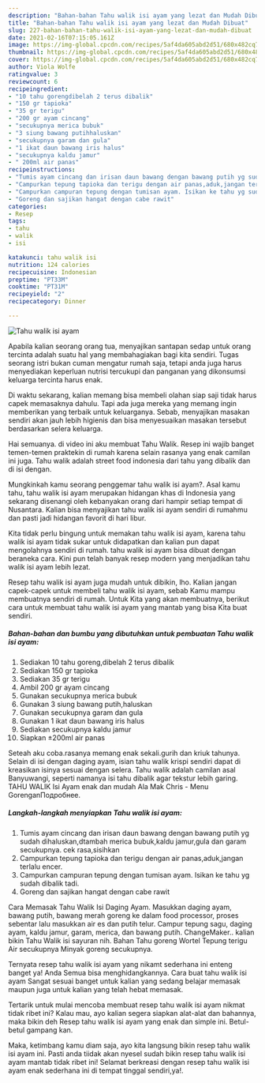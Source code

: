 ```yaml
---
description: "Bahan-bahan Tahu walik isi ayam yang lezat dan Mudah Dibuat"
title: "Bahan-bahan Tahu walik isi ayam yang lezat dan Mudah Dibuat"
slug: 227-bahan-bahan-tahu-walik-isi-ayam-yang-lezat-dan-mudah-dibuat
date: 2021-02-16T07:15:05.161Z
image: https://img-global.cpcdn.com/recipes/5af4da605abd2d51/680x482cq70/tahu-walik-isi-ayam-foto-resep-utama.jpg
thumbnail: https://img-global.cpcdn.com/recipes/5af4da605abd2d51/680x482cq70/tahu-walik-isi-ayam-foto-resep-utama.jpg
cover: https://img-global.cpcdn.com/recipes/5af4da605abd2d51/680x482cq70/tahu-walik-isi-ayam-foto-resep-utama.jpg
author: Viola Wolfe
ratingvalue: 3
reviewcount: 6
recipeingredient:
- "10 tahu gorengdibelah 2 terus dibalik"
- "150 gr tapioka"
- "35 gr terigu"
- "200 gr ayam cincang"
- "secukupnya merica bubuk"
- "3 siung bawang putihhaluskan"
- "secukupnya garam dan gula"
- "1 ikat daun bawang iris halus"
- "secukupnya kaldu jamur"
- " 200ml air panas"
recipeinstructions:
- "Tumis ayam cincang dan irisan daun bawang dengan bawang putih yg sudah dihaluskan,dtambah merica bubuk,kaldu jamur,gula dan garam secukupnya. cek rasa,sisihkan"
- "Campurkan tepung tapioka dan terigu dengan air panas,aduk,jangan terlalu encer."
- "Campurkan campuran tepung dengan tumisan ayam. Isikan ke tahu yg sudah dibalik tadi."
- "Goreng dan sajikan hangat dengan cabe rawit"
categories:
- Resep
tags:
- tahu
- walik
- isi

katakunci: tahu walik isi 
nutrition: 124 calories
recipecuisine: Indonesian
preptime: "PT33M"
cooktime: "PT31M"
recipeyield: "2"
recipecategory: Dinner

---
```



![Tahu walik isi ayam](https://img-global.cpcdn.com/recipes/5af4da605abd2d51/680x482cq70/tahu-walik-isi-ayam-foto-resep-utama.jpg)

Apabila kalian seorang orang tua, menyajikan santapan sedap untuk orang tercinta adalah suatu hal yang membahagiakan bagi kita sendiri. Tugas seorang istri bukan cuman mengatur rumah saja, tetapi anda juga harus menyediakan keperluan nutrisi tercukupi dan panganan yang dikonsumsi keluarga tercinta harus enak.

Di waktu  sekarang, kalian memang bisa membeli olahan siap saji tidak harus capek memasaknya dahulu. Tapi ada juga mereka yang memang ingin memberikan yang terbaik untuk keluarganya. Sebab, menyajikan masakan sendiri akan jauh lebih higienis dan bisa menyesuaikan masakan tersebut berdasarkan selera keluarga. 

Hai semuanya. di video ini aku membuat Tahu Walik. Resep ini wajib banget temen-temen praktekin di rumah karena selain rasanya yang enak camilan ini juga. Tahu walik adalah street food indonesia dari tahu yang dibalik dan di isi dengan.

Mungkinkah kamu seorang penggemar tahu walik isi ayam?. Asal kamu tahu, tahu walik isi ayam merupakan hidangan khas di Indonesia yang sekarang disenangi oleh kebanyakan orang dari hampir setiap tempat di Nusantara. Kalian bisa menyajikan tahu walik isi ayam sendiri di rumahmu dan pasti jadi hidangan favorit di hari libur.

Kita tidak perlu bingung untuk memakan tahu walik isi ayam, karena tahu walik isi ayam tidak sukar untuk didapatkan dan kalian pun dapat mengolahnya sendiri di rumah. tahu walik isi ayam bisa dibuat dengan beraneka cara. Kini pun telah banyak resep modern yang menjadikan tahu walik isi ayam lebih lezat.

Resep tahu walik isi ayam juga mudah untuk dibikin, lho. Kalian jangan capek-capek untuk membeli tahu walik isi ayam, sebab Kamu mampu membuatnya sendiri di rumah. Untuk Kita yang akan membuatnya, berikut cara untuk membuat tahu walik isi ayam yang mantab yang bisa Kita buat sendiri.

<!--inarticleads1-->

##### Bahan-bahan dan bumbu yang dibutuhkan untuk pembuatan Tahu walik isi ayam:

1. Sediakan 10 tahu goreng,dibelah 2 terus dibalik
1. Sediakan 150 gr tapioka
1. Sediakan 35 gr terigu
1. Ambil 200 gr ayam cincang
1. Gunakan secukupnya merica bubuk
1. Gunakan 3 siung bawang putih,haluskan
1. Gunakan secukupnya garam dan gula
1. Gunakan 1 ikat daun bawang iris halus
1. Sediakan secukupnya kaldu jamur
1. Siapkan  ±200ml air panas


Seteah aku coba.rasanya memang enak sekali.gurih dan kriuk tahunya. Selain di isi dengan daging ayam, isian tahu walik krispi sendiri dapat di kreasikan isinya sesuai dengan selera. Tahu walik adalah camilan asal Banyuwangi, seperti namanya isi tahu dibalik agar tekstur lebih garing. TAHU WALIK Isi Ayam enak dan mudah Ala Mak Chris - Menu GorenganПодробнее. 

<!--inarticleads2-->

##### Langkah-langkah menyiapkan Tahu walik isi ayam:

1. Tumis ayam cincang dan irisan daun bawang dengan bawang putih yg sudah dihaluskan,dtambah merica bubuk,kaldu jamur,gula dan garam secukupnya. cek rasa,sisihkan
1. Campurkan tepung tapioka dan terigu dengan air panas,aduk,jangan terlalu encer.
1. Campurkan campuran tepung dengan tumisan ayam. Isikan ke tahu yg sudah dibalik tadi.
1. Goreng dan sajikan hangat dengan cabe rawit


Cara Memasak Tahu Walik Isi Daging Ayam. Masukkan daging ayam, bawang putih, bawang merah goreng ke dalam food processor, proses sebentar lalu masukkan air es dan putih telur. Campur tepung sagu, daging ayam, kaldu jamur, garam, merica, dan bawang putih. ChangeMaker.. kalian bikin Tahu Walik isi sayuran nih. Bahan Tahu goreng Wortel Tepung terigu Air secukupnya Minyak goreng secukupnya. 

Ternyata resep tahu walik isi ayam yang nikamt sederhana ini enteng banget ya! Anda Semua bisa menghidangkannya. Cara buat tahu walik isi ayam Sangat sesuai banget untuk kalian yang sedang belajar memasak maupun juga untuk kalian yang telah hebat memasak.

Tertarik untuk mulai mencoba membuat resep tahu walik isi ayam nikmat tidak ribet ini? Kalau mau, ayo kalian segera siapkan alat-alat dan bahannya, maka bikin deh Resep tahu walik isi ayam yang enak dan simple ini. Betul-betul gampang kan. 

Maka, ketimbang kamu diam saja, ayo kita langsung bikin resep tahu walik isi ayam ini. Pasti anda tiidak akan nyesel sudah bikin resep tahu walik isi ayam mantab tidak ribet ini! Selamat berkreasi dengan resep tahu walik isi ayam enak sederhana ini di tempat tinggal sendiri,ya!.

